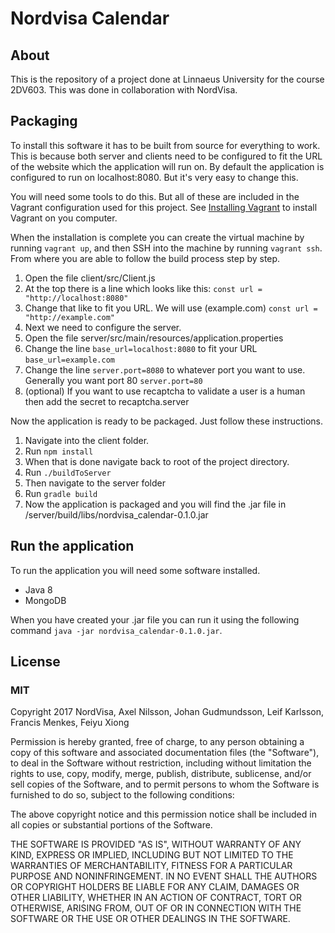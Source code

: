 # Nordvisa Calendar
## About
This is the repository of a project done at Linnaeus University for the course 2DV603. This was done in collaboration with NordVisa.

## Packaging
To install this software it has to be built from source for everything to work. This is because
both server and clients need to be configured to fit the URL of the website which the application
will run on. By default the application is configured to run on localhost:8080. But it's very easy
to change this.

You will need some tools to do this. But all of these are included in the Vagrant configuration used for this project. See [Installing Vagrant](https://www.vagrantup.com/docs/installation/) to install Vagrant on you computer.

When the installation is complete you can create the virtual machine by running `vagrant up`, and then SSH into the machine by running `vagrant ssh`. From where you are able to follow the build process step by step.

1. Open the file client/src/Client.js
1. At the top there is a line which looks like this: `const url = "http://localhost:8080"`
1. Change that like to fit you URL. We will use (example.com) `const url = "http://example.com"`
1. Next we need to configure the server.
1. Open the file server/src/main/resources/application.properties
1. Change the line `base_url=localhost:8080` to fit your URL `base_url=example.com`
1. Change the line `server.port=8080` to whatever port you want to use. Generally you want port 80 `server.port=80`
1. (optional) If you want to use recaptcha to validate a user is a human then add the secret to recaptcha.server

Now the application is ready to be packaged. Just follow these instructions.

1. Navigate into the client folder.
1. Run `npm install`
1. When that is done navigate back to root of the project directory.
1. Run `./buildToServer`
1. Then navigate to the server folder
1. Run `gradle build`
1. Now the application is packaged and you will find the .jar file in /server/build/libs/nordvisa_calendar-0.1.0.jar

## Run the application
To run the application you will need some software installed.
* Java 8
* MongoDB

When you have created your .jar file you can run it using the following command `java -jar nordvisa_calendar-0.1.0.jar`.

## License
### MIT
Copyright 2017 NordVisa, Axel Nilsson, Johan Gudmundsson, Leif Karlsson, Francis Menkes, Feiyu Xiong

Permission is hereby granted, free of charge, to any person obtaining a copy of this software and associated documentation files (the "Software"), to deal in the Software without restriction, including without limitation the rights to use, copy, modify, merge, publish, distribute, sublicense, and/or sell copies of the Software, and to permit persons to whom the Software is furnished to do so, subject to the following conditions:

The above copyright notice and this permission notice shall be included in all copies or substantial portions of the Software.

THE SOFTWARE IS PROVIDED "AS IS", WITHOUT WARRANTY OF ANY KIND, EXPRESS OR IMPLIED, INCLUDING BUT NOT LIMITED TO THE WARRANTIES OF MERCHANTABILITY, FITNESS FOR A PARTICULAR PURPOSE AND NONINFRINGEMENT. IN NO EVENT SHALL THE AUTHORS OR COPYRIGHT HOLDERS BE LIABLE FOR ANY CLAIM, DAMAGES OR OTHER LIABILITY, WHETHER IN AN ACTION OF CONTRACT, TORT OR OTHERWISE, ARISING FROM, OUT OF OR IN CONNECTION WITH THE SOFTWARE OR THE USE OR OTHER DEALINGS IN THE SOFTWARE.
